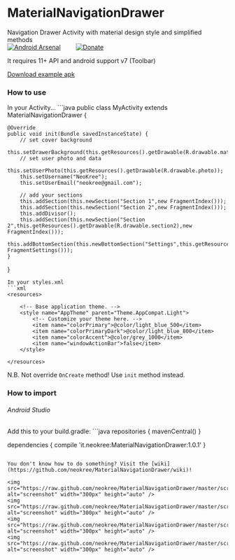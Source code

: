 MaterialNavigationDrawer
========================

Navigation Drawer Activity with material design style and simplified methods<br>
[![Android Arsenal](https://img.shields.io/badge/Android%20Arsenal-MaterialNavigationDrawer-brightgreen.svg?style=flat)](https://android-arsenal.com/details/1/1114)&ensp;&ensp;&ensp;&ensp;&ensp;[![Donate](https://www.paypalobjects.com/en_GB/i/btn/btn_donate_LG.gif)](https://www.paypal.com/cgi-bin/webscr?cmd=_s-xclick&hosted_button_id=K4GJELZKNEF68)

It requires 11+ API and android support v7 (Toolbar)<br>

[Download example apk](https://raw.github.com/neokree/MaterialNavigationDrawer/master/example.apk)<br>

<h3>How to use</h3>
In your Activity...
```java
public class MyActivity extends MaterialNavigationDrawer {

    @Override
    public void init(Bundle savedInstanceState) {
        // set cover background
        this.setDrawerBackground(this.getResources().getDrawable(R.drawable.mat1));
        // set user photo and data
        this.setUserPhoto(this.getResources().getDrawable(R.drawable.photo));
        this.setUsername("NeoKree");
        this.setUserEmail("neokree@gmail.com");

        // add your sections
        this.addSection(this.newSection("Section 1",new FragmentIndex()));
        this.addSection(this.newSection("Section 2",new FragmentIndex()));
        this.addDivisor();
        this.addSection(this.newSection("Section 2",this.getResources().getDrawable(R.drawable.section2),new FragmentIndex()));
        this.addBottomSection(this.newBottomSection("Settings",this.getResources().getDrawable(R.drawable.settings),new FragmentSettings()));
    }

}
```
In your styles.xml
```xml
<resources>

    <!-- Base application theme. -->
    <style name="AppTheme" parent="Theme.AppCompat.Light">
        <!-- Customize your theme here. -->
        <item name="colorPrimary">@color/light_blue_500</item>
        <item name="colorPrimaryDark">@color/light_blue_800</item>
        <item name="colorAccent">@color/grey_1000</item>
        <item name="windowActionBar">false</item>
    </style>

</resources>
```
N.B. Not override <code>OnCreate</code> method! Use <code>init</code> method instead.<br>

<h3>How to import </h3>
<h6>Android Studio</h6>
Add this to your build.gradle:
```java 
repositories {
    mavenCentral()
}

dependencies {
    compile 'it.neokree:MaterialNavigationDrawer:1.0.1'
}
```

You don't know how to do something? Visit the [wiki](https://github.com/neokree/MaterialNavigationDrawer/wiki)!

<img src="https://raw.github.com/neokree/MaterialNavigationDrawer/master/screen1.png" alt="screenshot" width="300px" height="auto" />
<img src="https://raw.github.com/neokree/MaterialNavigationDrawer/master/screen2.png" alt="screenshot" width="300px" height="auto" />
<img src="https://raw.github.com/neokree/MaterialNavigationDrawer/master/screen3.png" alt="screenshot" width="300px" height="auto" />
<img src="https://raw.github.com/neokree/MaterialNavigationDrawer/master/screen4.png" alt="screenshot" width="300px" height="auto" />
